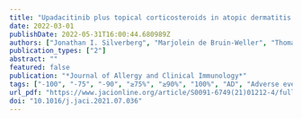 ```yaml
---
title: "Upadacitinib plus topical corticosteroids in atopic dermatitis: Week 52 AD Up study results"
date: 2022-03-01
publishDate: 2022-05-31T16:00:44.680989Z
authors: ["Jonathan I. Silverberg", "Marjolein de Bruin-Weller", "Thomas Bieber", "Weily Soong", "Kenji Kabashima", "Antonio Costanzo", "David Rosmarin", "Charles Lynde", "John Liu", "Amy Gamelli", "Jiewei Zeng", "Barry Ladizinski", "Alvina D. Chu", "Kristian Reich"]
publication_types: ["2"]
abstract: ""
featured: false
publication: "*Journal of Allergy and Clinical Immunology*"
tags: ["-100", "-75", "-90", "≥75%", "≥90%", "100%", "AD", "Adverse event", "AE", "Atopic dermatitis", "BE", "Blinded extension", "Coronavirus disease 2019", "COVID-19", "CPK", "Creatine phosphokinase", "EASI", "EASI-50", "Eczema Area and Severity Index", "Herpes zoster", "HZ", "Improvement from baseline in EASI of ≥50%", "JAK", "Janus kinase", "Janus kinase inhibitors", "Least squares mean", "LSM", "MI", "Multiple imputation", "Nonresponse imputation incorporating MI to handle missing data due to COVID-19", "NRI-C", "Patient-year", "PBO", "Placebo", "PY", "RA", "randomized clinical trial", "Rheumatoid arthritis", "TCS", "TEAE", "Topical corticosteroid", "topical corticosteroids", "Treatment-emergent adverse event", "upadacitinib", "Validated Investigator’s Global Assessment for AD of clear or almost clear with ≥2 grades of improvement", "vIGA-AD 01", "Worst Pruritus Numerical Rating Scale", "WP-NRS"]
url_pdf: "https://www.jacionline.org/article/S0091-6749(21)01212-4/fulltext"
doi: "10.1016/j.jaci.2021.07.036"
---
```


